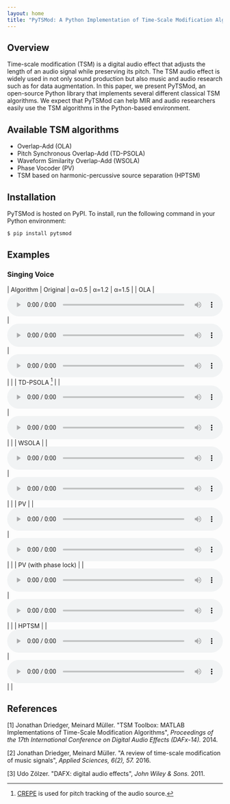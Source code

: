 ```yaml
---
layout: home
title: "PyTSMod: A Python Implementation of Time-Scale Modification Algorithms"
---
```

<style>
.main-content table {
    display: inline-table;
}
table {
    table-layout:fixed;
    width: 100%;
    overflow: hidden;
}
#player{
    width: 100%;
}
</style>

## Overview

Time-scale modification (TSM) is a digital audio effect that adjusts the length of an audio signal while preserving its pitch. The TSM audio effect is widely used in not only sound production but also music and audio research such as for data augmentation. In this paper, we present PyTSMod, an open-source Python library that implements several different classical TSM algorithms. We expect that PyTSMod can help MIR and audio researchers easily use the TSM algorithms in the Python-based environment.

## Available TSM algorithms

* Overlap-Add (OLA)
* Pitch Synchronous Overlap-Add (TD-PSOLA)
* Waveform Similarity Overlap-Add (WSOLA)
* Phase Vocoder (PV)
* TSM based on harmonic-percussive source separation (HPTSM)

## Installation

PyTSMod is hosted on PyPI. To install, run the following command in your Python environment:
```bash
$ pip install pytsmod
```

## Examples

### Singing Voice

| Algorithm | Original | α=0.5 | α=1.2 | α=1.5 |
| OLA | <audio controls id="player" onplay="pauseOthers(this);"><source src="assets/audio/singing-original.flac"></audio> | <audio controls id="player" onplay="pauseOthers(this);"><source src="assets/audio/singing-ola-050.flac"></audio> | <audio controls id="player" onplay="pauseOthers(this);"><source src="assets/audio/singing-ola-120.flac"></audio> | <audio contorls id="player" onplay="pauseOthers(this);"><source src="assets/audio/singing-ola-150.flac"></audio> |
| TD-PSOLA [^1] | | <audio controls id="player" onplay="pauseOthers(this);"><source src="assets/audio/singing-tdpsola-050.flac"></audio> | <audio controls id="player" onplay="pauseOthers(this);"><source src="assets/audio/singing-tdpsola-120.flac"></audio> | <audio contorls id="player" onplay="pauseOthers(this);"><source src="assets/audio/singing-tdpsola-150.flac"></audio> |
| WSOLA | | <audio controls id="player" onplay="pauseOthers(this);"><source src="assets/audio/singing-wsola-050.flac"></audio> | <audio controls id="player" onplay="pauseOthers(this);"><source src="assets/audio/singing-wsola-120.flac"></audio> | <audio contorls id="player" onplay="pauseOthers(this);"><source src="assets/audio/singing-wsola-150.flac"></audio> |
| PV | | <audio controls id="player" onplay="pauseOthers(this);"><source src="assets/audio/singing-pv-050.flac"></audio> | <audio controls id="player" onplay="pauseOthers(this);"><source src="assets/audio/singing-pv-120.flac"></audio> | <audio contorls id="player" onplay="pauseOthers(this);"><source src="assets/audio/singing-pv-150.flac"></audio> |
| PV (with phase lock) | | <audio controls id="player" onplay="pauseOthers(this);"><source src="assets/audio/singing-pvlock-050.flac"></audio> | <audio controls id="player" onplay="pauseOthers(this);"><source src="assets/audio/singing-pvlock-120.flac"></audio> | <audio contorls id="player" onplay="pauseOthers(this);"><source src="assets/audio/singing-pvlock-150.flac"></audio> |
| HPTSM | | <audio controls id="player" onplay="pauseOthers(this);"><source src="assets/audio/singing-hp-050.flac"></audio> | <audio controls id="player" onplay="pauseOthers(this);"><source src="assets/audio/singing-hp-120.flac"></audio> | <audio contorls id="player" onplay="pauseOthers(this);"><source src="assets/audio/singing-hp-150.flac"></audio> |

[^1]: [CREPE](https://github.com/marl/crepe) is used for pitch tracking of the audio source.

## References

[1] Jonathan Driedger, Meinard Müller. "TSM Toolbox: MATLAB Implementations of Time-Scale Modification Algorithms", *Proceedings of the 17th International Conference on Digital Audio Effects (DAFx-14).* 2014.

[2] Jonathan Driedger, Meinard Müller. "A review of time-scale modification of music signals", *Applied Sciences, 6(2), 57.* 2016.

[3] Udo Zölzer. "DAFX: digital audio effects", *John Wiley & Sons.* 2011.